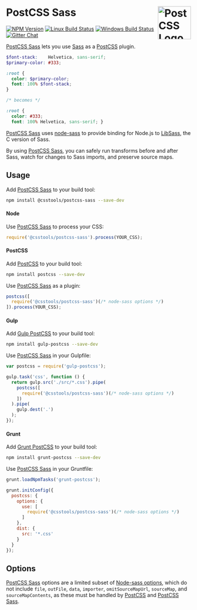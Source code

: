 # PostCSS Sass [<img src="https://postcss.github.io/postcss/logo.svg" alt="PostCSS Logo" width="90" height="90" align="right">][postcss]

[![NPM Version][npm-img]][npm-url]
[![Linux Build Status][cli-img]][cli-url]
[![Windows Build Status][win-img]][win-url]
[![Gitter Chat][git-img]][git-url]

[PostCSS Sass] lets you use [Sass] as a [PostCSS] plugin.

```scss
$font-stack:    Helvetica, sans-serif;
$primary-color: #333;

:root {
  color: $primary-color;
  font: 100% $font-stack;
}

/* becomes */

:root {
  color: #333;
  font: 100% Helvetica, sans-serif; }
```

[PostCSS Sass] uses [node-sass][Sass] to provide binding for Node.js to
[LibSass], the C version of Sass.

By using [PostCSS Sass], you can safely run transforms before and after Sass,
watch for changes to Sass imports, and preserve source maps.

## Usage

Add [PostCSS Sass] to your build tool:

```sh
npm install @csstools/postcss-sass --save-dev
```

#### Node

Use [PostCSS Sass] to process your CSS:

```js
require('@csstools/postcss-sass').process(YOUR_CSS);
```

#### PostCSS

Add [PostCSS] to your build tool:

```sh
npm install postcss --save-dev
```

Use [PostCSS Sass] as a plugin:

```js
postcss([
  require('@csstools/postcss-sass')(/* node-sass options */)
]).process(YOUR_CSS);
```

#### Gulp

Add [Gulp PostCSS] to your build tool:

```sh
npm install gulp-postcss --save-dev
```

Use [PostCSS Sass] in your Gulpfile:

```js
var postcss = require('gulp-postcss');

gulp.task('css', function () {
  return gulp.src('./src/*.css').pipe(
    postcss([
      require('@csstools/postcss-sass')(/* node-sass options */)
    ])
  ).pipe(
    gulp.dest('.')
  );
});
```

#### Grunt

Add [Grunt PostCSS] to your build tool:

```sh
npm install grunt-postcss --save-dev
```

Use [PostCSS Sass] in your Gruntfile:

```js
grunt.loadNpmTasks('grunt-postcss');

grunt.initConfig({
  postcss: {
    options: {
      use: [
        require('@csstools/postcss-sass')(/* node-sass options */)
      ]
    },
    dist: {
      src: '*.css'
    }
  }
});
```

## Options

[PostCSS Sass] options are a limited subset of [Node-sass options], which do
not include `file`, `outFile`, `data`, `importer`, `omitSourceMapUrl`,
`sourceMap`, and `sourceMapContents`, as these must be handled by [PostCSS] and
[PostCSS Sass].

[npm-url]: https://www.npmjs.com/package/@csstools/postcss-sass
[npm-img]: https://img.shields.io/npm/v/@csstools/postcss-sass.svg
[cli-url]: https://travis-ci.org/jonathantneal/postcss-sass
[cli-img]: https://img.shields.io/travis/jonathantneal/postcss-sass.svg
[win-url]: https://ci.appveyor.com/project/jonathantneal/postcss-sass
[win-img]: https://img.shields.io/appveyor/ci/jonathantneal/postcss-sass.svg
[git-url]: https://gitter.im/postcss/postcss
[git-img]: https://img.shields.io/badge/chat-gitter-blue.svg

[Gulp PostCSS]: https://github.com/postcss/gulp-postcss
[Grunt PostCSS]: https://github.com/nDmitry/grunt-postcss
[LibSass]: https://github.com/sass/libsass
[Node-sass options]: https://github.com/sass/node-sass#options
[PostCSS]: https://github.com/postcss/postcss
[PostCSS Sass]: https://github.com/jonathantneal/postcss-sass
[Sass]: https://github.com/sass/node-sass
